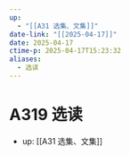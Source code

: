```yaml
---
up:
  - "[[A31 选集、文集]]"
date-link: "[[2025-04-17]]"
date: 2025-04-17
ctime-p: 2025-04-17T15:23:32
aliases:
  - 选读
---
```


# A319 选读

- up: [[A31 选集、文集]]
